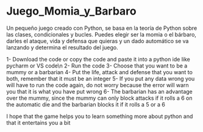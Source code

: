 # Juego_Momia_y_Barbaro
Un pequeño juego creado con Python, se basa en la teoría de Python sobre las clases, condicionales y bucles. Puedes elegir ser la momia o el bárbaro, darles el ataque, vida y defensa que quieras y un dado automático se va lanzando y determina el resultado del juego. 

1- Download the code or copy the code and paste it into a python ide like pycharm or VS code\n
2- Run the code
3- Choose that you want to be a mummy or a barbarian 
4- Put the life, attack and defense that you want to both, remember that it must be an integer
5- If you put any data wrong you will have to run the code again, do not worry because the error will warn you that it is what you have put wrong
6- The barbarian has an advantage over the mummy, since the mummy can only block attacks if it rolls a 6 on the automatic die and the barbarian blocks it if it rolls a 5 or a 6


I hope that the game helps you to learn something more about python and that it entertains you a bit
